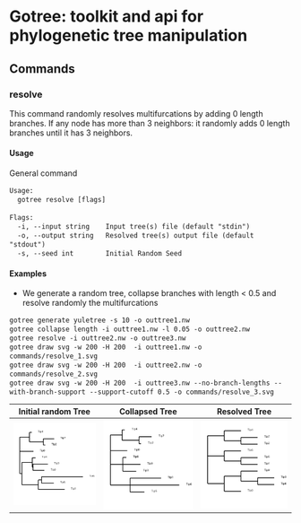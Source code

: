 # Gotree: toolkit and api for phylogenetic tree manipulation

## Commands

### resolve
This command randomly resolves multifurcations by adding 0 length branches. If any node has more than 3 neighbors: it randomly adds 0 length branches until it has 3 neighbors.

#### Usage

General command
```
Usage:
  gotree resolve [flags]

Flags:
  -i, --input string    Input tree(s) file (default "stdin")
  -o, --output string   Resolved tree(s) output file (default "stdout")
  -s, --seed int        Initial Random Seed
```

#### Examples

* We generate a random tree, collapse branches with length < 0.5 and resolve randomly the multifurcations

```
gotree generate yuletree -s 10 -o outtree1.nw
gotree collapse length -i outtree1.nw -l 0.05 -o outtree2.nw
gotree resolve -i outtree2.nw -o outtree3.nw
gotree draw svg -w 200 -H 200  -i outtree1.nw -o commands/resolve_1.svg
gotree draw svg -w 200 -H 200  -i outtree2.nw -o commands/resolve_2.svg
gotree draw svg -w 200 -H 200  -i outtree3.nw --no-branch-lengths --with-branch-support --support-cutoff 0.5 -o commands/resolve_3.svg
```

Initial random Tree            | Collapsed Tree                     | Resolved Tree
-------------------------------|------------------------------------|---------------------------------
![Random Tree 1](resolve_1.svg) | ![Random Supports](resolve_2.svg) | ![Random Supports](resolve_3.svg)

